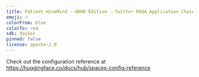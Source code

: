 ```yaml
---
title: Patient HiveMind --ADHD Edition --Twitter RAQA Application Chainlit Demo
emoji: 🔥
colorFrom: blue
colorTo: red
sdk: docker
pinned: false
license: apache-2.0
---
```


Check out the configuration reference at https://huggingface.co/docs/hub/spaces-config-reference
